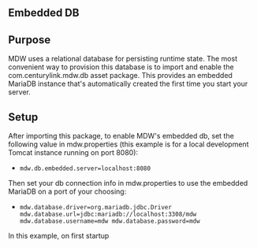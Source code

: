 ## **Embedded DB**

## Purpose
MDW uses a relational database for persisting runtime state.
The most convenient way to provision this database is to import and enable
the com.centurylink.mdw.db asset package.  This provides an embedded MariaDB
instance that's automatically created the first time you start your server.

## Setup
After importing this package, to enable MDW's embedded db, set the following value in mdw.properties
(this example is for a local development Tomcat instance running on port 8080):
 - `mdw.db.embedded.server=localhost:8080`
 
Then set your db connection info in mdw.properties to use the embedded MariaDB on a port of your choosing:
 - `mdw.database.driver=org.mariadb.jdbc.Driver
mdw.database.url=jdbc:mariadb://localhost:3308/mdw
mdw.database.username=mdw
mdw.database.password=mdw`

In this example, on first startup 